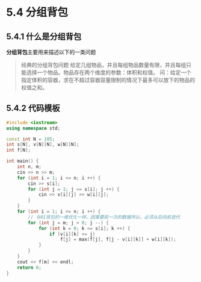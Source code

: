 # 5.4 分组背包

## 5.4.1 什么是分组背包

**分组背包**主要用来描述以下的一类问题

> 经典的分组背包问题
> 给定几组物品，并且每组物品数量有限，并且每组只能选择一个物品。物品存在两个维度的参数：体积和权值。
> 问：给定一个指定体积的容器，求在不超过容器容量限制的情况下最多可以放下的物品的权值之和。

## 5.4.2 代码模板

```c++
#include <iostream>
using namespace std;

const int N = 105;
int s[N], v[N][N], w[N][N];
int f[N];

int main() {
    int n, m;
    cin >> n >> m;
    for (int i = 1; i <= n; i ++) {
        cin >> s[i];
        for (int j = 1; j <= s[i]; j ++) {
            cin >> v[i][j] >> w[i][j];
        }
    }
    for (int i = 1; i <= n; i ++) {
        // 与01背包的一维优化一样，因需要前一次的数据所以，必须从后向前迭代
        for (int j = m; j > 0; j --) {
            for (int k = 0; k <= s[i]; k ++) {
                if (v[i][k] <= j)
                    f[j] = max(f[j], f[j - v[i][k]] + w[i][k]);
            }
        }
    }
    cout << f[m] << endl;
    return 0;
}
```

